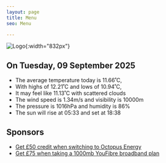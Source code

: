 ```yaml
---
layout: page
title: Menu
seo: Menu

---
```


![Logo](/images/logo.jpg){:width="832px"}

<!-- weather_marker starts -->
## On Tuesday, 09 September 2025

- The average temperature today is 11.66˚C,
- With highs of 12.21˚C and lows of 10.94˚C,
- It may feel like 11.13˚C with scattered clouds
- The wind speed is 1.34m/s and visibility is 10000m
- The pressure is 1016hPa and humidity is 86%
- The sun will rise at 05:33 and set at 18:38

<!-- weather_marker ends -->

## Sponsors

- [Get £50 credit when switching to Octopus Energy](https://bit.ly/3oD1nnS)
- [Get £75 when taking a 1000mb YouFibre broadband plan](https://aklam.io/91zWhU?)
